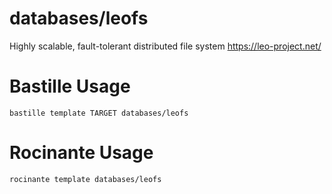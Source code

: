 # databases/leofs
Highly scalable, fault-tolerant distributed file system
https://leo-project.net/

# Bastille Usage
```shell
bastille template TARGET databases/leofs
```

# Rocinante Usage
```shell
rocinante template databases/leofs
```

